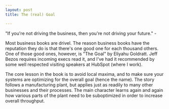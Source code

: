```yaml
---
layout: post
title: The (real) Goal

---
```


"If you're not driving the business, then you're not driving your future." - 

Most business books are drivel. The reason business books have the reputation they do is that there's one good one for each thousand others. One of those good ones, however, is "The Goal" by Eliyahu Goldratt. Jeff Bezos requires incoming execs read it, and I've had it recommended by some well respected visiting speakers at HubSpot (where I work). 

The core lesson in the book is to avoid local maxima, and to make sure your systems are optimizing for the overall goal (hence the name). The story follows a manufacturing plant, but applies just as readily to many other businesses and their processes. The main character learns again and again how various parts of the plant need to be suboptimized in order to increase overall throughput. 

